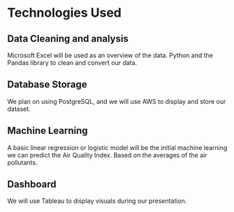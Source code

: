 # Technologies Used 

## Data Cleaning and analysis 
Microsoft Excel will be used as an overview of the data. Python and the Pandas library to clean and convert our data.

## Database Storage 
We plan on using PostgreSQL, and we will use AWS to display and store our dataset.


## Machine Learning 
A basic linear regression or logistic model will be the initial machine learning we can predict the Air Quality Index. Based on the averages of the air pollutants. 

## Dashboard
We will use Tableau to display visuals during our presentation.